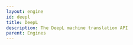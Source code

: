 ```yaml
---
layout: engine
id: deepl
title: DeepL
description: The DeepL machine translation API
parent: Engines
---
```

